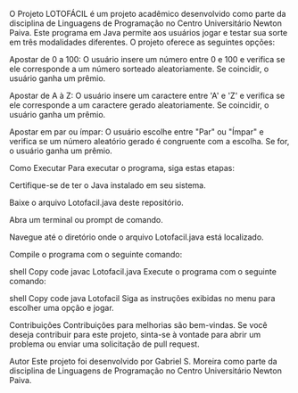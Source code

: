 O Projeto LOTOFÁCIL é um projeto acadêmico desenvolvido como parte da disciplina de Linguagens de Programação no Centro Universitário Newton Paiva. Este programa em Java permite aos usuários jogar e testar sua sorte em três modalidades diferentes. O projeto oferece as seguintes opções:

Apostar de 0 a 100: O usuário insere um número entre 0 e 100 e verifica se ele corresponde a um número sorteado aleatoriamente. Se coincidir, o usuário ganha um prêmio.

Apostar de A à Z: O usuário insere um caractere entre 'A' e 'Z' e verifica se ele corresponde a um caractere gerado aleatoriamente. Se coincidir, o usuário ganha um prêmio.

Apostar em par ou ímpar: O usuário escolhe entre "Par" ou "Ímpar" e verifica se um número aleatório gerado é congruente com a escolha. Se for, o usuário ganha um prêmio.

Como Executar
Para executar o programa, siga estas etapas:

Certifique-se de ter o Java instalado em seu sistema.

Baixe o arquivo Lotofacil.java deste repositório.

Abra um terminal ou prompt de comando.

Navegue até o diretório onde o arquivo Lotofacil.java está localizado.

Compile o programa com o seguinte comando:

shell
Copy code
javac Lotofacil.java
Execute o programa com o seguinte comando:

shell
Copy code
java Lotofacil
Siga as instruções exibidas no menu para escolher uma opção e jogar.

Contribuições
Contribuições para melhorias são bem-vindas. Se você deseja contribuir para este projeto, sinta-se à vontade para abrir um problema ou enviar uma solicitação de pull request.

Autor
Este projeto foi desenvolvido por Gabriel S. Moreira como parte da disciplina de Linguagens de Programação no Centro Universitário Newton Paiva.
